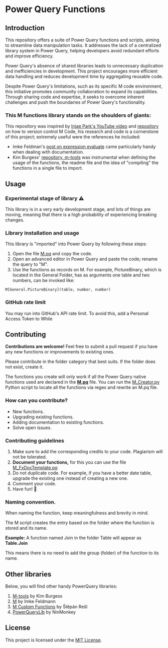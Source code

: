 
# Power Query Functions
## Introduction

This repository offers a suite of Power Query functions and scripts, aiming to streamline data manipulation tasks. It addresses the lack of a centralized library system in Power Query, helping developers avoid redundant efforts and improve efficiency.

Power Query's absence of shared libraries leads to unnecessary duplication and inefficiencies in development. This project encourages more efficient data handling and reduces development time by aggregating reusable code.

Despite Power Query's limitations, such as its specific M code environment, this initiative promotes community collaboration to expand its capabilities. Through sharing code and expertise, it seeks to overcome inherent challenges and push the boundaries of Power Query's functionality.


### This M functions library stands on the shoulders of giants:
This repository was inspired by [Injae Park's YouTube video](https://www.youtube.com/watch?v=GXFxiEVAmfI) and [repository](https://github.com/PowerBIPark/PowerBI_MQueryTest) on how to version control M Code, his research and code is a cornerstone of this project; extremely useful were the references he included: 

- Imke Feldman's [post on expression evaluate](https://www.thebiccountant.com/2018/05/17/automatically-create-function-record-for-expression-evaluate-in-power-bi-and-power-query/) came particularly handy when dealing with documentation. 
- Kim Burgess' [repository, m-tools](https://github.com/acaprojects/m-tools/blob/master/M.pq) was instrumental when defining the usage of the functions, the readme file and the idea of "compiling" the functions in a single file to import.

## Usage
### Experimental stage of library ⚠️
This library is in a very early development stage, and lots of things are moving, meaning that there is a high probability of experiencing breaking changes. 

### Library installation and usage

This library is "imported" into Power Query by following these steps:

1. Open the file [M.pq](M.pq) and copy the code.
2. Open an advanced editor in Power Query and paste the code; rename the query to "M".
3. Use the functions as records on M. For example, PictureBinary, which is located in the General Folder, has as arguments one table and two numbers, can be invoked like: 

`M[General.PictureBinary](table, number, number)`

### GitHub rate limit
You may run into GitHub's API rate limit. To avoid this, add a Personal Access Token to While 

## Contributing
**Contributions are welcome!** Feel free to submit a pull request if you have any new functions or improvements to existing ones.

Please contribute in the folder category that best suits. If the folder does not exist, create it. 

The functions you create will only work if all the Power Query native functions used are declared in the [**M.pq**](M.pq) file. You can run the [M_Creator.py](M_Creator.py) Python script to locate all the functions via regex and rewrite an M.pq file. 

### How can you contribute?

 - New functions.
 - Upgrading existing functions.
 - Adding documentation to existing functions.
 - Solve open issues.

### Contributing guidelines
1. Make sure to add the corresponding credits to your code. Plagiarism will not be tolerated.
2. **Document your functions,** for this you can use the file  [M_FxDocTemplate.pq](https://github.com/OscarValerock/PowerQueryFunctions/blob/main/M_FxDocTemplate.pq "M_FxDocTemplate.pq")
3. Do not duplicate code. For example, if you have a better date table, upgrade the existing one instead of creating a new one.
4. Comment your code.
5. Have fun! 🎉

### Naming convention.
When naming the function, keep meaningfulness and brevity in mind. 

The M script creates the entry based on the folder where the function is stored and its name. 

**Example:** A function named Join in the folder Table will appear as **Table.Join**

This means there is no need to add the group (folder) of the function to its name.

## Other libraries
Below, you will find other handy PowerQuery libraries: 
1. [M-tools](https://github.com/acaprojects/m-tools/tree/master) by Kim Burgess
2. [M](https://github.com/ImkeF/M) by Imke Feldmann
3. [M Custom Functions](https://github.com/tirnovar/m-custom-functions) by Štěpán Rešl 
4. [PowerQueryLib](https://github.com/ninmonkey/Ninmonkey.PowerQueryLib) by NinMonkey

## License
This project is licensed under the [MIT License](LICENSE).
<!--stackedit_data:
eyJoaXN0b3J5IjpbLTY4MzcwNTY1NCwyNTQxMjMwMjUsLTEyMD
I3NTE1NDEsLTE0OTg3NDM1MjYsLTEyNzAxODE3NjksMTEyODYy
Nzc5OSw4Njc4Njc5MDYsNTEyODUyMTQsLTYzMDQ5ODQ2Niw2OT
kyOTczMjIsLTExNjM3OTIyNjYsMTA5NjIyODU5NywyMTA0Nzcz
NywxMzE1ODE4NTQ2LDExODI5ODI5ODYsLTUzMjA2MDQzLC0xNj
c1NDM3Njg4XX0=
-->